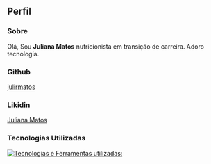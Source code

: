 ## Perfil 

### Sobre

Olá, Sou **Juliana Matos** nutricionista em transição de carreira. Adoro tecnologia. 

### Github
[julirmatos](https://github.com/julirmatos)

### Likidin
[Juliana Matos](https://www.linkedin.com/in/juliana-matos-8882aa83/)

### Tecnologias Utilizadas 
[![Tecnologias e Ferramentas utilizadas:](https://skillicons.dev/icons?i=figma,html,css,java,js,nodejs,vscode,github,git)](https://skillicons.dev)
